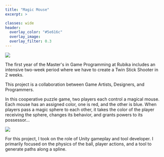 ```yaml
---
title: "Magic Mouse"
excerpt: >

classes: wide
header:
  overlay_color: "#5e616c"
  overlay_image: 
  overlay_filter: 0.3
---
```


![](../assets/images/magic-mouse-gameplay.gif)

The first year of the Master's in Game Programming at Rubika includes an intensive two-week period where we have to create a Twin Stick Shooter in 2 weeks.

This project is a collaboration between Game Artists, Designers, and Programmers.

In this cooperative puzzle game, two players each control a magical mouse. Each mouse has an assigned color, one is red, and the other is blue. When players pass a magic sphere to each other, it takes the color of the player receiving the sphere, changes its behavior, and grants powers to its possessor...

![](../assets/images/magic-mouse-gameplay-duo.gif)

For this project, I took on the role of Unity gameplay and tool developer. I primarily focused on the physics of the ball, player actions, and a tool to generate paths along a spline.